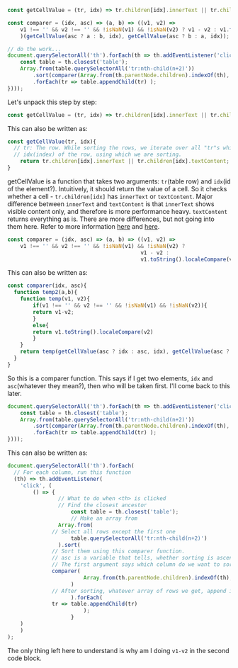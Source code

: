 ```javascript
const getCellValue = (tr, idx) => tr.children[idx].innerText || tr.children[idx].textContent;

const comparer = (idx, asc) => (a, b) => ((v1, v2) =>
    v1 !== '' && v2 !== '' && !isNaN(v1) && !isNaN(v2) ? v1 - v2 : v1.toString().localeCompare(v2)
    )(getCellValue(asc ? a : b, idx), getCellValue(asc ? b : a, idx));

// do the work...
document.querySelectorAll('th').forEach(th => th.addEventListener('click', (() => {
    const table = th.closest('table');
    Array.from(table.querySelectorAll('tr:nth-child(n+2)'))
        .sort(comparer(Array.from(th.parentNode.children).indexOf(th), this.asc = !this.asc))
        .forEach(tr => table.appendChild(tr) );
})));

```



Let's unpack this step by step:

```javascript
const getCellValue = (tr, idx) => tr.children[idx].innerText || tr.children[idx].textContent;
```

This can also be written as:

```javascript
const getCellValue(tr, idx){
  // tr: The row. While sorting the rows, we iterate over all "tr"s while comparing value at a specific 
  // idx(index) of the row, using which we are sorting.
	return tr.children[idx].innerText || tr.children[idx].textContent;
}
```

getCellValue is a function that takes two arguments: `tr`(table row) and `idx`(id of the element?). Intuitively, it should return the value of a cell. So it checks whether a cell - `tr.children[idx]` has `innerText` or `textContent`. Major difference between `innerText` and `textContent` is that `innerText` shows visible content only, and therefore is more performance heavy. `textContent` returns everything as is. There are more differences, but not going into them here. Refer to more information [here](https://kellegous.com/j/2013/02/27/innertext-vs-textcontent/) and [here](https://stackoverflow.com/questions/35213147/difference-between-textcontent-vs-innertext).

```javascript
const comparer = (idx, asc) => (a, b) => ((v1, v2) =>
    v1 !== '' && v2 !== '' && !isNaN(v1) && !isNaN(v2) ? 
                                          v1 - v2 : 
                                          v1.toString().localeCompare(v2))(getCellValue(asc ? a : b, idx), getCellValue(asc ? b : a, idx));
```

This can also be written as:

```javascript
const comparer(idx, asc){
  function temp2(a,b){
    function temp(v1, v2){
    	if(v1 !== '' && v2 !== '' && !isNaN(v1) && !isNaN(v2)){
      	return v1-v2;
    	} 
    	else{
      	return v1.toString().localeCompare(v2)
    	}
  	}
  	return temp(getCellValue(asc ? idx : asc, idx), getCellValue(asc ? asc : idx, idx));
  }
}

```

So this is a comparer function. This says if I get two elements, `idx` and `asc`(whatever they mean?), then who will be taken first. I'll come back to this later.

```javascript
document.querySelectorAll('th').forEach(th => th.addEventListener('click', (() => {
    const table = th.closest('table');
    Array.from(table.querySelectorAll('tr:nth-child(n+2)'))
        .sort(comparer(Array.from(th.parentNode.children).indexOf(th), this.asc = !this.asc))
        .forEach(tr => table.appendChild(tr) );
})));
```

This can also be written as:

```javascript
document.querySelectorAll('th').forEach(
  // For each column, run this function
  (th) => th.addEventListener(
    'click', (
    	() => {
        		// What to do when <th> is clicked
        		// Find the closest ancestor
    				const table = th.closest('table');
    				// Make an array from 
        		Array.from(
              // Select all rows except the first one
        			table.querySelectorAll('tr:nth-child(n+2)')
      			).sort(
              // Sort them using this comparer function.
              // asc is a variable that tells, whether sorting is ascending or descending.
              // The first argument says which column do we want to sort by
              comparer(
        				Array.from(th.parentNode.children).indexOf(th), this.asc = !this.asc
      				)
              // After sorting, whatever array of rows we get, append it to the table.
   					).forEach(
              tr => table.appendChild(tr) 
						);
					}
  	)
	)
);
```

The only thing left here to understand is why am I doing `v1-v2` in the second code block.
